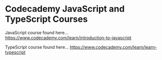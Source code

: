 # Codecademy JavaScript and TypeScript Courses

JavaScript course found here... https://www.codecademy.com/learn/introduction-to-javascript

TypeScript course found here... https://www.codecademy.com/learn/learn-typescript
